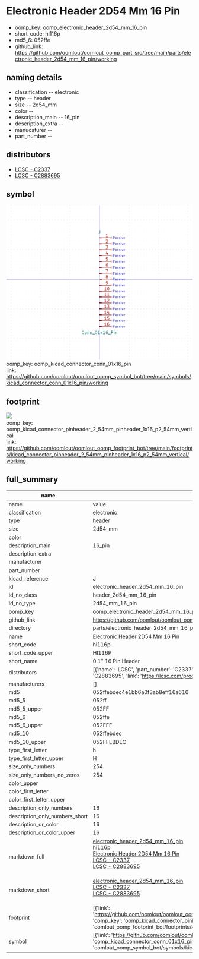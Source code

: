 # Electronic Header 2D54 Mm 16 Pin

  
* oomp_key: oomp_electronic_header_2d54_mm_16_pin 
* short_code: hi116p
* md5_6: 052ffe  
* github_link: https://github.com/oomlout/oomlout_oomp_part_src/tree/main/parts/electronic_header_2d54_mm_16_pin/working  
## naming details
* classification -- electronic
* type -- header
* size -- 2d54_mm
* color -- 
* description_main -- 16_pin
* description_extra -- 
* manucaturer -- 
* part_number -- 

## distributors
* [LCSC - C2337](https://lcsc.com/product-detail/C2337.html)   
* [LCSC - C2883695](https://lcsc.com/product-detail/C2883695.html)   


## symbol

![](symbol/0/working/working_600.png)  
oomp_key: oomp_kicad_connector_conn_01x16_pin  
link: https://github.com/oomlout/oomlout_oomp_symbol_bot/tree/main/symbols/kicad_connector_conn_01x16_pin/working  

## footprint

![](footprint/0/working/working_600.png)  
oomp_key: oomp_kicad_connector_pinheader_2_54mm_pinheader_1x16_p2_54mm_vertical  
link: https://github.com/oomlout/oomlout_oomp_footprint_bot/tree/main/footprints/kicad_connector_pinheader_2_54mm_pinheader_1x16_p2_54mm_vertical/working  

## full_summary
| name | value | 
| --- | --- | 
| name | value | 
| classification | electronic | 
| type | header | 
| size | 2d54_mm | 
| color |  | 
| description_main | 16_pin | 
| description_extra |  | 
| manufacturer |  | 
| part_number |  | 
| kicad_reference | J | 
| id | electronic_header_2d54_mm_16_pin | 
| id_no_class | header_2d54_mm_16_pin | 
| id_no_type | 2d54_mm_16_pin | 
| oomp_key | oomp_electronic_header_2d54_mm_16_pin | 
| github_link | https://github.com/oomlout/oomlout_oomp_part_src/tree/main/parts/electronic_header_2d54_mm_16_pin/working | 
| directory | parts/electronic_header_2d54_mm_16_pin | 
| name | Electronic Header 2D54 Mm 16 Pin | 
| short_code | hi116p | 
| short_code_upper | HI116P | 
| short_name | 0.1" 16 Pin Header | 
| distributors | [{'name': 'LCSC', 'part_number': 'C2337', 'link': 'https://lcsc.com/product-detail/C2337.html', 'id': 'distributor_lcsc'}, {'name': 'LCSC', 'part_number': 'C2883695', 'link': 'https://lcsc.com/product-detail/C2883695.html', 'id': 'distributor_lcsc'}] | 
| manufacturers | [] | 
| md5 | 052ffebdec4e1bb6a0f3ab8eff16a610 | 
| md5_5 | 052ff | 
| md5_5_upper | 052FF | 
| md5_6 | 052ffe | 
| md5_6_upper | 052FFE | 
| md5_10 | 052ffebdec | 
| md5_10_upper | 052FFEBDEC | 
| type_first_letter | h | 
| type_first_letter_upper | H | 
| size_only_numbers | 254 | 
| size_only_numbers_no_zeros | 254 | 
| color_upper |  | 
| color_first_letter |  | 
| color_first_letter_upper |  | 
| description_only_numbers | 16 | 
| description_only_numbers_short | 16 | 
| description_or_color | 16 | 
| description_or_color_upper | 16 | 
| markdown_full | [electronic_header_2d54_mm_16_pin](https://github.com/oomlout/oomlout_oomp_part_src/tree/main/parts/electronic_header_2d54_mm_16_pin/working)<br>[hi116p](https://github.com/oomlout/oomlout_oomp_part_src/tree/main/parts/electronic_header_2d54_mm_16_pin/working)<br>[Electronic Header 2D54 Mm 16 Pin](https://github.com/oomlout/oomlout_oomp_part_src/tree/main/parts/electronic_header_2d54_mm_16_pin/working)<br>[LCSC - C2337<br>](https://lcsc.com/product-detail/C2337.html)[LCSC - C2883695<br>](https://lcsc.com/product-detail/C2883695.html)<br> | 
| markdown_short | [electronic_header_2d54_mm_16_pin](https://github.com/oomlout/oomlout_oomp_part_src/tree/main/parts/electronic_header_2d54_mm_16_pin/working)<br>[LCSC - C2337<br>](https://lcsc.com/product-detail/C2337.html)[LCSC - C2883695<br>](https://lcsc.com/product-detail/C2883695.html)<br> | 
| footprint | [{'link': 'https://github.com/oomlout/oomlout_oomp_footprint_bot/tree/main/foootprntss/kicad_connector_pinheader_2_54mm_pinheader_1x16_p2_54mm_vertical', 'oomp_key': 'oomp_kicad_connector_pinheader_2_54mm_pinheader_1x16_p2_54mm_vertical', 'directory': 'oomlout_oomp_footprint_bot/footprints/kicad_connector_pinheader_2_54mm_pinheader_1x16_p2_54mm_vertical//working/working.kicad_mod'}] | 
| symbol | [{'link': 'https://github.com/oomlout/oomlout_oomp_symbol_bot/tree/main/symbols/kicad_connector_conn_01x16_pin', 'oomp_key': 'oomp_kicad_connector_conn_01x16_pin', 'directory': 'oomlout_oomp_symbol_bot/symbols/kicad_connector_conn_01x16_pin//working/working.kicad_sym'}] | 
